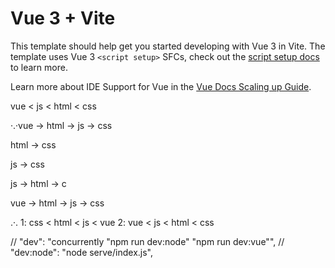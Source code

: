 # Vue 3 + Vite

This template should help get you started developing with Vue 3 in Vite. The template uses Vue 3 `<script setup>` SFCs, check out the [script setup docs](https://v3.vuejs.org/api/sfc-script-setup.html#sfc-script-setup) to learn more.

Learn more about IDE Support for Vue in the [Vue Docs Scaling up Guide](https://vuejs.org/guide/scaling-up/tooling.html#ide-support).

vue < js < html < css

·.·vue -> html -> js -> css

html -> css

js -> css

js -> html -> c

vue -> html -> js -> css

.·. 1: css < html < js < vue
    2: vue < js < html < css

//    "dev": "concurrently \"npm run dev:node\" \"npm run dev:vue\"",
//    "dev:node": "node serve/index.js",
